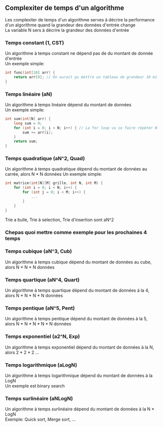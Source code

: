 ## Complexiter de temps d'un algorithme
Les complexiter de temps d'un algorithme serves à décrire la performance d'un algorithme quand la grandeur des données d'entrée change\
La variable N sers à décrire la grandeur des données d'entrée

### Temps constant (1, CST)
Un algorithme à temps constant ne dépend pas de du montant de donnée d'entrée\
Un exemple simple:
```cpp
int func(int[10] arr) {
    return arr[0]; // On aurait pu mettre un tableau de grandeur 10 million so on voudrait et sa n'aurait pas de différence
}
```

### Temps linéaire (aN)
Un algorithme à temps linéaire dépend du montant de données\
Un exemple simple:
```cpp
int sum(int[N] arr) {
    long sum = 0;
    for (int i = 0; i < N; i++) { // La for loop va se faire répéter N montant de fois
        sum += arr[i];
    }
    return sum;
}
```

### Temps quadratique (aN^2, Quad)
Un algorithme à temps quadratique dépend du montant de données au carrée, alors N * N données
Un exemple simple:
```cpp
int matrice(int[N][M] grille, int N, int M) {
    for (int i = 0; i < N; i++) {
        for (int j = 0; i < M; i++) {
            ...
        }
    }
}
```

Trie a bulle, Trie à selection, Trie d'insertion sont aN^2

### Chepas quoi mettre comme exemple pour les prochaines 4 temps

### Temps cubique (aN^3, Cub)
Un algorithme à temps cubique dépend du montant de données au cube, alors N * N * N données

### Temps quartique (aN^4, Quart)
Un algorithme à temps quartique dépend du montant de données à la 4, alors N * N * N * N données

### Temps pentique (aN^5, Pent)
Un algorithme à temps pentique dépend du montant de données à la 5, alors N * N * N * N  * N données

### Temps exponentiel (a2^N, Exp)
Un algorithme à temps exponentiel dépend du montant de données à la N, alors 2 * 2 * 2 ...

### Temps logarithmique (aLogN)
Un algorithme à temps logarithmique dépend du montant de données à la LogN\
Un exemple est binary search

### Temps surlinéaire (aNLogN)
Un algorithme à temps surlinéaire dépend du montant de données à la N * LogN\
Exemple: Quick sort, Merge sort, ...